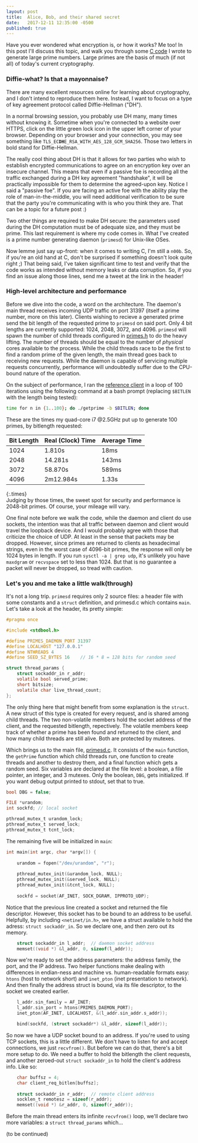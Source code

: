 ```yaml
---
layout: post
title:  Alice, Bob, and their shared secret
date:   2017-12-11 12:35:00 -0500
published: true
---
```

Have you ever wondered what encryption is, or how it works? Me too! In this post I'll discuss this topic, and walk you through some [C code](https://github.com/greenteadigital/C-primes) I wrote to generate large prime numbers. Large primes are the basis of much (if not all) of today's current cryptography.

### Diffie-what? Is that a mayonnaise?
There are many excellent resources online for learning about cryptography, and I don't intend to reproduce them here. Instead, I want to focus on a type of key agreement protocol called Diffie-Hellman ("DH").

In a normal browsing session, you probably use DH many, many times without knowing it. Sometime when you're connected to a website over HTTPS, click on the little green lock icon in the upper left corner of your browser. Depending on your browser and your connection, you may see something like <code>TLS_EC<b>DH</b>E_RSA_WITH_AES_128_GCM_SHA256</code>. Those two letters in bold stand for Diffie-Hellman.

 The really cool thing about DH is that it allows for two parties who wish to establish encrypted communications to agree on an encryption key over an insecure channel. This means that even if a passive foe is recording all the traffic exchanged during a DH key agreement "handshake", it will be practically impossible for them to determine the agreed-upon key. Notice I said a "passive foe". If you are facing an active foe with the ability play the role of man-in-the-middle, you will need additional verification to be sure that the party you're communicating with is who you think they are. That can be a topic for a future post :)
 
Two other things are required to make DH secure: the parameters used during the DH computation must be of adequate size, and they must be prime. This last requirement is where my code comes in. What I've created is a prime number generating daemon (`primesd`) for Unix-like OSes.

Now lemme just say up-front: when it comes to writing C, I'm still a `n00b`. So, if you're an old hand at C, don't be surprised if something doesn't look quite right ;) That being said, I've taken significant time to test and verify that the code works as intended without memory leaks or data corruption. So, if you find an issue along those lines, send me a tweet at the link in the header!

### High-level architecture and performance
Before we dive into the code, a word on the architecture. The daemon's main thread receives incoming UDP traffic on port 31397 (itself a prime number, more on this later). Clients wishing to recieve a generated prime send the bit length of the requested prime to `primesd` on said port. Only 4 bit lengths are currently supported: 1024, 2048, 3072, and 4096. `primesd` will spawn the number of child threads configured in [primes.h](https://github.com/greenteadigital/C-primes/blob/master/primes/primes.h) to do the heavy lifting. The number of threads should be equal to the number of _physical_ cores available to the process. While the child threads race to be the first to find a random prime of the given length, the main thread goes back to receiving new requests. While the daemon is capable of servicing multiple requests concurrently, performance will undoubtedly suffer due to the CPU-bound nature of the operation.

On the subject of performance, I ran the [reference client](https://github.com/greenteadigital/C-primes/blob/master/primes/getprime.c) in a loop of 100 iterations using the following command at a bash prompt (replacing `$BITLEN` with the length being tested):
````bash
time for n in {1..100}; do ./getprime -b $BITLEN; done
````
These are the times my quad-core i7 @2.5GHz put up to generate 100 primes, by bitlength requested:

Bit Length | Real (Clock) Time | Average Time
---------- | ----------------- | ---------------
1024       | 1.810s  | 18ms
2048       | 14.281s | 143ms
3072       | 58.870s | 589ms
4096       | 2m12.984s | 1.33s
{:.times}
<br/>
Judging by those times, the sweet spot for security and performance is 2048-bit primes. Of course, your mileage will vary.

One final note before we walk the code, while the daemon and client do use sockets, the intention was that all traffic between daemon and client would travel the loopback device. And I would probably agree with those that criticize the choice of UDP. At least in the sense that packets may be dropped. However, since primes are returned to clients as hexadecimal strings, even in the worst case of 4096-bit primes, the response will only be 1024 bytes in length. If you run `sysctl -a | grep udp`, it's unlikely you have `maxdgram` or `recvspace` set to less than 1024. But that is no guarantee a packet will never be dropped, so tread with caution.

### Let's you and me take a little walk(through)
It's not a long trip. `primesd` requires only 2 source files: a header file with some constants and a `struct` definition, and primesd.c which contains `main`. Let's take a look at the header, its pretty simple:
````c
#pragma once

#include <stdbool.h>

#define PRIMES_DAEMON_PORT 31397
#define LOCALHOST "127.0.0.1"
#define NTHREADS 4
#define SEED_SZ_BYTES 16	// 16 * 8 = 128 bits for random seed

struct thread_params {
	struct sockaddr_in r_addr;
	volatile bool served_prime;
	short bitsize;
	volatile char live_thread_count;
};
````
The only thing here that might benefit from some explanation is the `struct`. A new struct of this type is created for every request, and is shared among child threads. The two non-volatile members hold the socket address of the client, and the requested bitlength, repectively. The volatile members keep track of whether a prime has been found and returned to the client, and how many child threads are still alive. Both are protected by mutexes.

Which brings us to the main file, [primesd.c](https://github.com/greenteadigital/C-primes/blob/master/primes/primesd.c). It consists of the `main` function, the `getPrime` function which child threads run, one function to create threads and another to destroy them, and a final function which gets a random seed. Six variables are declared at the file level: a boolean, a file pointer, an integer, and 3 mutexes. Only the boolean, `DBG`, gets initialized. If you want debug output printed to stdout, set that to true.
````c
bool DBG = false;

FILE *urandom;
int sockfd; // local socket

pthread_mutex_t urandom_lock;
pthread_mutex_t served_lock;
pthread_mutex_t tcnt_lock;
````
The remaining five will be initialized in `main`:
````c
int main(int argc, char *argv[]) {
	
	urandom = fopen("/dev/urandom", "r");
	
	pthread_mutex_init(&urandom_lock, NULL);
	pthread_mutex_init(&served_lock, NULL);
	pthread_mutex_init(&tcnt_lock, NULL);
	
	sockfd = socket(AF_INET, SOCK_DGRAM, IPPROTO_UDP);
````
Notice that the previous line created a socket and returned the file descriptor. However, this socket has to be bound to an address to be useful. Helpfully, by including `<netinet/in.h>`, we have a struct available to hold the adress: `struct sockaddr_in`. So we declare one, and then zero out its memory.
````c
    struct sockaddr_in l_addr;	// daemon socket address
    memset((void *) &l_addr, 0, sizeof(l_addr));
````
Now we're ready to set the address parameters: the address family, the port, and the IP address. Two helper functions make dealing with differences in endian-ness and machine vs. human-readable formats easy: `htons` (host to network short) and `inet_pton` (inet presentation to network). And then finally the address struct is bound, via its file descriptor, to the socket we created earlier.
````c
    l_addr.sin_family = AF_INET;
    l_addr.sin_port = htons(PRIMES_DAEMON_PORT);
    inet_pton(AF_INET, LOCALHOST, &(l_addr.sin_addr.s_addr));

    bind(sockfd, (struct sockaddr*) &l_addr, sizeof(l_addr));
````
So now we have a UDP socket bound to an address. If you're used to using TCP sockets, this is a little different. We don't have to listen for and accept connections, we just `recvfrom()`. But before we can do that, there's a bit more setup to do. We need a buffer to hold the bitlength the client requests, and another zeroed-out `struct sockaddr_in` to hold the client's address info. Like so:
````c
	char buffsz = 4;
	char client_req_bitlen[buffsz];
	
	struct sockaddr_in r_addr;	// remote client address
	socklen_t remotesz = sizeof(r_addr);
	memset((void *) &r_addr, 0, sizeof(r_addr));
````
Before the main thread enters its infinite `recvfrom()` loop, we'll declare two more variables: a `struct thread_params` which...

(to be continued)